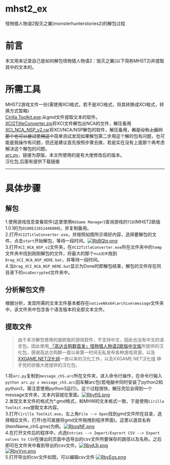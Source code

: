 # mhst2_ex
怪物猎人物语2毁灭之翼(monsterhunterstories2)的解包过程
# 前言
本文用来记录自己是如何解包怪物猎人物语2：毁灭之翼(以下简称MHST2)并提取其中的文本的。  
# 所需工具
MHST2游戏文件一份(需使用XCI格式，若不是XCI格式，将其转换成XCI格式，转换方式暂略)  
[Cirilla Toolkit.exe](https://www.nexusmods.com/monsterhunterworld/mods/110):从gmd文件提取文本的软件。  
[XCI2TitleConverter.zip](https://github.com/javilobo8/XCI2TitleConverter)将XCI文件解包出NCA的文件，解压备用  
[XCI_NCA_NSP_v2.rar](https://gbatemp.net/threads/a-simple-xci-nca-nsp-extracting-batch-file-just-drag-and-drop-with-titlekey-decrypt.513300/)将XCI/NCA/NSP解包的软件，解压备用，~~若是没有上面的那个也可以尝试使用这个~~简单测试发现如果解包第二步用这个解的包有问题，也可能是我操作有问题，但还是建议首先按照步骤去做，若是实在没有上面那个再考虑解决这个解包的问题。  
[arc.py](https://github.com/svanheulen/mhff/blob/6ef14c8ffa341ccbe44e0e6a93eb4bfe541265cf/n3ds/arc.py)，链接为原版，本文所使用的是有大佬修改后的版本。  
汉化包,后面有提供下载链接 


---
# 具体步骤
## 解包
1.使用游戏信息查看软件(这里使用```NSGame Manager```)查询游戏的```TID```(MHST2欧版1.0.1的为```0100E21011446000```)，并复制备用。  
2.打开```XCI2TitleConverter.exe```，并按照如图所示填好内容，选择要解包的文件，点击```start```开始解包，等待一段时间。[![RbBQlq.png](https://z3.ax1x.com/2021/07/07/RbBQlq.png)](https://imgtu.com/i/RbBQlq)  
3.打开```XCI_NCA_NSP_v2```文件夹，在```XCI2TitleConverter.exe```所在文件夹中的```temp```文件夹中找到刚刚解包的文件，将最大的那个```nca文件```拖到```Drag_XCI_NCA_NSP_HERE.bat```，并等待一段时间。  
4.当```Drag_XCI_NCA_NSP_HERE.bat```显示为Done时即解包结束，解包的文件存在同目录下的```ncaDecrypted```文件夹中。  
## 分析解包文件
根据分析，发现所需的文本文件基本都存在```nativeNXx64\archive\message```文件夹中，该文件夹中包含各个语言版本的全部文本文件。  
## 提取文件
> 由于本次解包使用的是欧版的游戏软件，不支持中文，因此也没有中文的语言包。因此使用[ 「高达合购群首发」怪物猎人物语2欧版中文版](https://www.91wii.com/thread-252198-1-1.html)所提供的汉化包，感谢高达合购群一直以来第一时间无私发布各种游戏资源，以及[XXGAME.NET汉化组](http://www.xxgame.net/Chinese)一直以来的汉化工作，以及XXGAME.NET汉化组 伸手党的骄傲大佬提供的汉化包。  

1.将```arc.py```复制到```message_chS.arc```所在文件夹，进入命令行操作，在命令行输入```python arc.py x message_chS.arc```回车解arc包(若电脑中同时安装了python2和python3，需注意使用python3运行)。这个过程很快，解压完后会得到一个message文件夹，文本内容就在里面。[![RbyfIS.png](https://z3.ax1x.com/2021/07/07/RbyfIS.png)](https://imgtu.com/i/RbyfIS)  
2.发现文本文件的格式为*.gmd格式，和MHW的文本格式一致，于是使用```Cirilla Toolkit.exe```提取文本内容。  
3.打开```Cirilla Toolkit.exe```，左上角```File --> Open```找到gmd文件所在目录，选择相应文件，打开(也可直接将gmd文件拖拽到程序界面)。这里以道具名称(ItemName_chS.gme)为例。[![RbsgNF.png](https://z3.ax1x.com/2021/07/07/RbsgNF.png)](https://imgtu.com/i/RbsgNF)  
4.在打开文件后的程序中，点选```Entries --> Import/Exprort CSV --> Export values to CSV```在弹出的页面中选导出的csv文件所要保存的路径以及名称。之后即可在文件夹中看到导出的csv文件。[![RbyA3j.png](https://z3.ax1x.com/2021/07/07/RbyA3j.png)](https://imgtu.com/i/RbyA3j)  
[![RbyVvn.png](https://z3.ax1x.com/2021/07/07/RbyVvn.png)](https://imgtu.com/i/RbyVvn)  
5.打开导出的csv文件如图，可以编辑csv文件
[![RbyEgs.png](https://z3.ax1x.com/2021/07/07/RbyEgs.png)](https://imgtu.com/i/RbyEgs)
